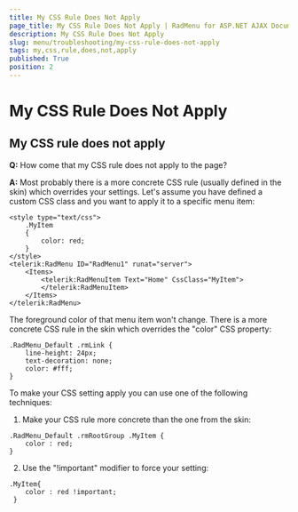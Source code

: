 ```yaml
---
title: My CSS Rule Does Not Apply
page_title: My CSS Rule Does Not Apply | RadMenu for ASP.NET AJAX Documentation
description: My CSS Rule Does Not Apply
slug: menu/troubleshooting/my-css-rule-does-not-apply
tags: my,css,rule,does,not,apply
published: True
position: 2
---
```


# My CSS Rule Does Not Apply

## My CSS rule does not apply

**Q:** How come that my CSS rule does not apply to the page?

**A:** Most probably there is a more concrete CSS rule (usually defined in the skin) which overrides your settings. Let's assume you have defined a custom CSS class and you want to apply it to a specific menu item:

````ASP.NET
<style type="text/css">
    .MyItem
    {
        color: red;
    }
</style>
<telerik:RadMenu ID="RadMenu1" runat="server">
    <Items>
        <telerik:RadMenuItem Text="Home" CssClass="MyItem">
        </telerik:RadMenuItem>
    </Items>
</telerik:RadMenu>
````

The foreground color of that menu item won't change. There is a more concrete CSS rule in the skin which overrides the "color" CSS property:

````ASP.NET
.RadMenu_Default .rmLink { 
    line-height: 24px; 
    text-decoration: none;
    color: #fff;
}
````

To make your CSS setting apply you can use one of the following techniques:

1. Make your CSS rule more concrete than the one from the skin:

````ASP.NET
.RadMenu_Default .rmRootGroup .MyItem { 
    color : red;
}
````

2. Use the "!important" modifier to force your setting:

````ASP.NET
.MyItem{ 
    color : red !important; 
 }
````

